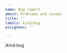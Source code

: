```yaml
---
name: Bug report
about: Problems and issues
title: ''
labels: kind/bug
assignees: ''

---
```


<!-- STOP

* If this is an issue with some sort of runtime mechanics, it probably belongs in https://sigs.k8s.io/controller-runtime instead
* If this is an issue with CRD generation or webhook config generation, it probably belongs in sigs.k8s.io/controller-tools instead
* If this is an issue with scaffolding, or is definitely a cross repository effort, it probably belongs here.

-->

/kind bug
